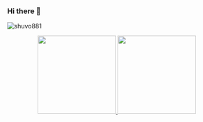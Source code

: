 ### Hi there 👋

<p align="left"> <img src="https://komarev.com/ghpvc/?username=QuangDiy&label=Profile%20views&color=0e75b6&style=flat" alt="shuvo881" /> </p>

<p align="center">
  <a href="https://github.com/AVS1508">
    <img height="180em" src="https://github-readme-stats-eight-theta.vercel.app/api?username=QuangDiy&show_icons=true&theme=algolia&include_all_commits=true&count_private=true"/>
  </a>
  <a href="https://github.com/AVS1508">
    <img height="180em" src="https://github-readme-stats-eight-theta.vercel.app/api/top-langs/?username=QuangDiy&layout=compact&langs_count=8&theme=algolia"/>
  </a>
</p>
